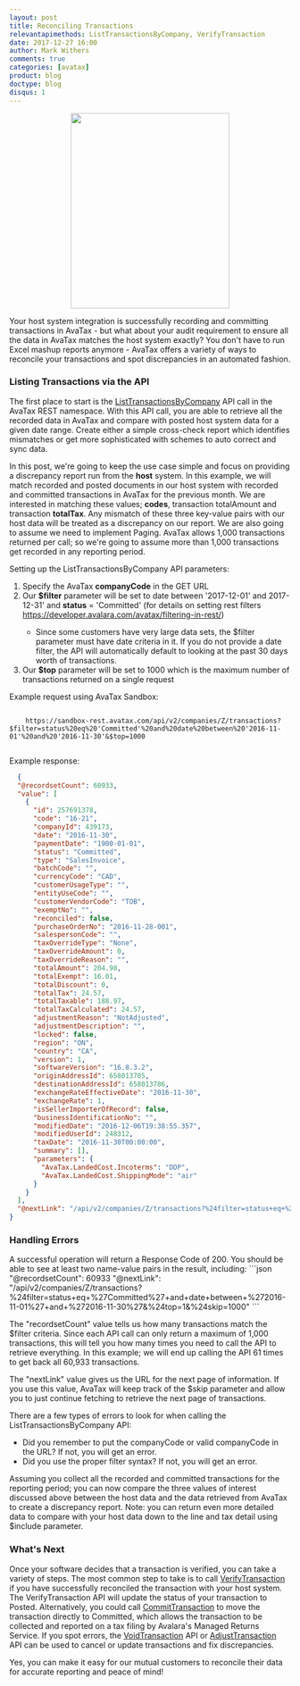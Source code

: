 ```yaml
---
layout: post
title: Reconciling Transactions
relevantapimethods: ListTransactionsByCompany, VerifyTransaction
date: 2017-12-27 16:00
author: Mark Withers
comments: true
categories: [avatax]
product: blog
doctype: blog
disqus: 1
---
```


<center><img src="/images/reconciling.jpg" height="350" width="75%"/></center>

Your host system integration is successfully recording and committing transactions in AvaTax - but what about your audit requirement to ensure all the data in AvaTax matches the host system exactly?  You don't have to run Excel mashup reports anymore - AvaTax offers a variety of ways to reconcile your transactions and spot discrepancies in an automated fashion.  

<h3>Listing Transactions via the API</h3>

The first place to start is the <a href="/api-reference/avatax/rest/v2/methods/Transactions/ListTransactionsByCompany/">ListTransactionsByCompany</a> API call in the AvaTax REST namespace.  With this API call, you are able to retrieve all the recorded data in AvaTax and compare with posted host system data for a given date range.  Create either a simple cross-check report which identifies mismatches or get more sophisticated with schemes to auto correct and sync data.    

In this post, we're going to keep the use case simple and focus on providing a discrepancy report run from the <b>host</b> system.  In this example, we will match recorded and posted documents in our host system with recorded and committed transactions in AvaTax for the previous month.  We are interested in matching these values; <b>codes</b>, transaction totalAmount and transaction <b>totalTax</b>.  Any mismatch of these three key-value pairs with our host data will be treated as a discrepancy on our report.   We are also going to assume we need to implement Paging.  AvaTax allows 1,000 transactions returned per call; so we're going to assume more than 1,000 transactions get recorded in any reporting period.  


Setting up the ListTransactionsByCompany API parameters:
<ol>
    <li>Specify the AvaTax <b>companyCode</b> in the GET URL</li>
    <li>Our <b>$filter</b> parameter will be set to date between '2017-12-01' and 2017-12-31'  and <b>status</b> = 'Committed' (for details on setting rest filters <a href=/avatax/filtering-in-rest/>https://developer.avalara.com/avatax/filtering-in-rest/</a>)</li>
        <ul><li>Since some customers have very large data sets, the $filter parameter must have date criteria in it.  If you do not provide a date filter, the API will automatically default to looking at the past 30 days worth of transactions.</li></ul>
    <li>Our <b>$top</b> parameter will be set to 1000 which is the maximum number of transactions returned on a single request</li> 
</ol>

Example request using AvaTax Sandbox:
<div>
    <code>
    https://sandbox-rest.avatax.com/api/v2/companies/Z/transactions?$filter=status%20eq%20'Committed'%20and%20date%20between%20'2016-11-01'%20and%20'2016-11-30'&$top=1000
    </code>
</div>

Example response:
```json
  {
  "@recordsetCount": 60933,
  "value": [
    {
      "id": 257691378,
      "code": "16-21",
      "companyId": 439173,
      "date": "2016-11-30",
      "paymentDate": "1900-01-01",
      "status": "Committed",
      "type": "SalesInvoice",
      "batchCode": "",
      "currencyCode": "CAD",
      "customerUsageType": "",
      "entityUseCode": "",
      "customerVendorCode": "TOB",
      "exemptNo": "",
      "reconciled": false,
      "purchaseOrderNo": "2016-11-28-001",
      "salespersonCode": "",
      "taxOverrideType": "None",
      "taxOverrideAmount": 0,
      "taxOverrideReason": "",
      "totalAmount": 204.98,
      "totalExempt": 16.01,
      "totalDiscount": 0,
      "totalTax": 24.57,
      "totalTaxable": 188.97,
      "totalTaxCalculated": 24.57,
      "adjustmentReason": "NotAdjusted",
      "adjustmentDescription": "",
      "locked": false,
      "region": "ON",
      "country": "CA",
      "version": 1,
      "softwareVersion": "16.8.3.2",
      "originAddressId": 658013785,
      "destinationAddressId": 658013786,
      "exchangeRateEffectiveDate": "2016-11-30",
      "exchangeRate": 1,
      "isSellerImporterOfRecord": false,
      "businessIdentificationNo": "",
      "modifiedDate": "2016-12-06T19:38:55.357",
      "modifiedUserId": 248312,
      "taxDate": "2016-11-30T00:00:00",
      "summary": [],
      "parameters": {
        "AvaTax.LandedCost.Incoterms": "DDP",
        "AvaTax.LandedCost.ShippingMode": "air"
      }
    }
  ],
  "@nextLink": "/api/v2/companies/Z/transactions?%24filter=status+eq+%27Committed%27+and+date+between+%272016-11-01%27+and+%272016-11-30%27&%24top=1&%24skip=1000"
}
```

<h3>Handling Errors</h3>
A successful operation will return a Response Code of 200.  You should be able to see at least two name-value pairs in the result, including: 
```json
"@recordsetCount": 60933
"@nextLink": "/api/v2/companies/Z/transactions?%24filter=status+eq+%27Committed%27+and+date+between+%272016-11-01%27+and+%272016-11-30%27&%24top=1&%24skip=1000"
```

The "recordsetCount" value tells us how many transactions match the $filter criteria.  Since each API call can only return a maximum of 1,000 transactions, this will tell you how many times you need to call the API to retrieve everything.  In this example; we will end up calling the API 61 times to get back all 60,933 transactions.

The "nextLink" value gives us the URL for the next page of information.  If you use this value, AvaTax will keep track of the $skip parameter and allow you to just continue fetching to retrieve the next page of transactions.

There are a few types of errors to look for when calling the ListTransactionsByCompany API:
<ul>
    <li>Did you remember to put the companyCode or valid companyCode in the URL?  If not, you will get an error.</li>
    <li>Did you use the proper filter syntax?  If not, you will get an error.</li>
</ul>

Assuming you collect all the recorded and committed transactions for the reporting period; you can now compare the three values of interest discussed above between the host data and the data retrieved from AvaTax to create a discrepancy report.  Note: you can return even more detailed data to compare with your host data down to the line and tax detail using $include parameter.  

<h3>What's Next</h3>
Once your software decides that a transaction is verified, you can take a variety of steps.  The most common step to take is to call <a href="/api-reference/avatax/rest/v2/methods/Transactions/VerifyTransaction/">VerifyTransaction</a> if you have successfully reconciled the transaction with your host system.  The VerifyTransaction API will update the status of your transaction to Posted.  Alternatively, you could call <a href="/api-reference/avatax/rest/v2/methods/Transactions/CommitTransaction/">CommitTransaction</a> to move the transaction directly to Committed, which allows the transaction to be collected and reported on a tax filing by Avalara's Managed Returns Service.  If you spot errors, the <a href="/api-reference/avatax/rest/v2/methods/Transactions/VoidTransaction/">VoidTransaction</a> API or <a href="/api-reference/avatax/rest/v2/methods/Transactions/AdjustTransaction/">AdjustTransaction</a> API can be used to cancel or update transactions and fix discrepancies.

Yes, you can make it easy for our mutual customers to reconcile their data for accurate reporting and peace of mind!